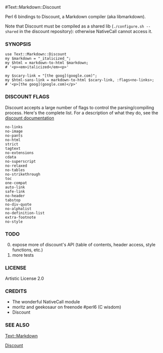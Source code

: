 #Text::Markdown::Discount

Perl 6 bindings to Discount, a Markdown compiler (aka libmarkdown).

Note that Discount must be compiled as a shared lib (`./configure.sh --shared` in the discount repository): otherwise NativeCall cannot access it.

### SYNOPSIS

    use Text::Markdown::Discount
    my $markdown = "_italicized_";
    my $html = markdown-to-html $markdown;
    # '<p><em>italicized</em><p>'

    my $scary-link = "[the goog](google.com)";
    my $html-sans-link = markdown-to-html $scary-link, :flags<no-links>;
    # '<p>[the goog](google.com)</p>'

### DISCOUNT FLAGS

Discount accepts a large number of flags to control the parsing/compiling process. Here's the complete list. For a description of what they do, see the [discount documentation](http://www.pell.portland.or.us/~orc/Code/discount/)

    no-links
    no-image
    no-pants
    no-html
    strict
    tagtext
    no-extensions
    cdata
    no-superscript
    no-relaxed
    no-tables
    no-strikethrough
    toc
    one-compat
    auto-link
    safe-link
    no-header
    tabstop
    no-div-quote
    no-alphalist
    no-definition-list
    extra-footnote
    no-style

### TODO

0. expose more of discount's API (table of contents, header access, style functions, etc.)
1. more tests

### LICENSE

Artistic License 2.0

### CREDITS

* The wonderful NativeCall module
* moritz and geekosaur on freenode #perl6 (C wisdom)
* Discount

### SEE ALSO

[Text::Markdown](http://github.com/masak/markdown)

[Discount](http://www.pell.portland.or.us/~orc/Code/discount)
